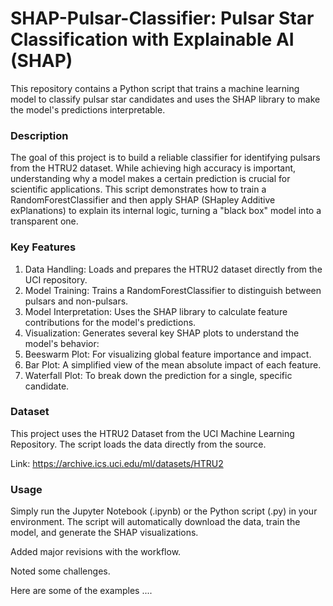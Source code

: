 # SHAP-Pulsar-Classifier: Pulsar Star Classification with Explainable AI (SHAP)

This repository contains a Python script that trains a machine learning model to classify pulsar star candidates and uses the SHAP library to make the model's predictions interpretable.

### Description
The goal of this project is to build a reliable classifier for identifying pulsars from the HTRU2 dataset. While achieving high accuracy is important, understanding why a model makes a certain prediction is crucial for scientific applications. This script demonstrates how to train a RandomForestClassifier and then apply SHAP (SHapley Additive exPlanations) to explain its internal logic, turning a "black box" model into a transparent one.

### Key Features
1. Data Handling: Loads and prepares the HTRU2 dataset directly from the UCI repository.
2. Model Training: Trains a RandomForestClassifier to distinguish between pulsars and non-pulsars.
3. Model Interpretation: Uses the SHAP library to calculate feature contributions for the model's predictions.
4. Visualization: Generates several key SHAP plots to understand the model's behavior:
5. Beeswarm Plot: For visualizing global feature importance and impact.
6. Bar Plot: A simplified view of the mean absolute impact of each feature.
7. Waterfall Plot: To break down the prediction for a single, specific candidate.

### Dataset
This project uses the HTRU2 Dataset from the UCI Machine Learning Repository. The script loads the data directly from the source.

Link: https://archive.ics.uci.edu/ml/datasets/HTRU2

### Usage
Simply run the Jupyter Notebook (.ipynb) or the Python script (.py) in your environment. The script will automatically download the data, train the model, and generate the SHAP visualizations.

Added major revisions with the workflow.

Noted some challenges.

Here are some of the examples ....
